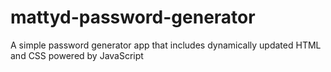 # mattyd-password-generator
A simple password generator app that includes dynamically updated HTML and CSS powered by JavaScript
